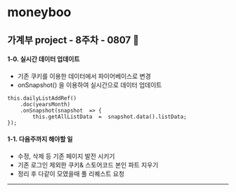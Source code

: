 # moneyboo

## 가계부 project - 8주차 - 0807 🎈
#### 1-0. 실시간 데이터 업데이트
- 기존 쿠키를 이용한 데이터에서 파이어베이스로 변경
- onSnapshot() 을 이용하여 실시간으로 데이터 업데이트
<pre><code>this.dailyListAddRef()
	.doc(yearsMonth)
	.onSnapshot(snapshot  => {
		this.getAllListData  =  snapshot.data().listData;
}); </code></pre>

#### 1-1. 다음주까지 해야할 일
- 수정, 삭제 등 기존 페이지 발전 시키기
- 기존 로그인 제외한 쿠키& 스토어코드 본인 파트 지우기
- 정리 후 다같이 모였을때 풀 리퀘스트 요청

<hr>
